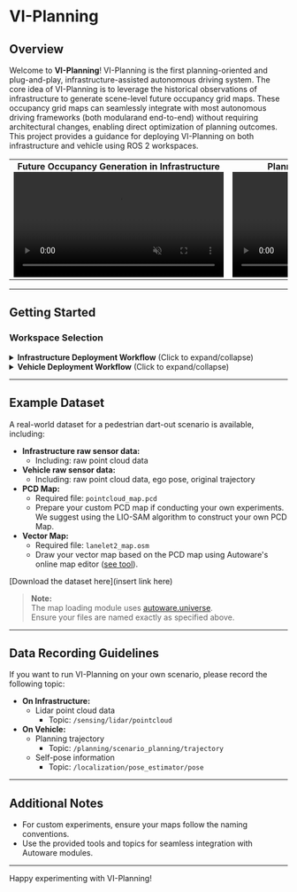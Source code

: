 # VI-Planning

## Overview

Welcome to **VI-Planning**! VI-Planning is the first planning-oriented and plug-and-play, infrastructure-assisted autonomous driving system. The core idea of VI-Planning is to leverage the historical observations of infrastructure to generate scene-level future occupancy grid maps. These occupancy grid maps can seamlessly integrate with most autonomous driving frameworks (both modularand end-to-end) without requiring architectural changes, enabling direct optimization of planning outcomes. This project provides a guidance for deploying VI-Planning on both infrastructure and vehicle using ROS 2 workspaces. 

<div align="center">

  <table>
    <tr>
      <td align="center">
        <b>Future Occupancy Generation in Infrastructure</b><br>
        <video src="assets/infrastructure.mp4" width="380" controls loop muted playsinline></video>
      </td>
      <td align="center">
        <b>Planning Optimization in Vehicle</b><br>
        <video src="assets/vehicle.mp4" width="380" controls loop muted playsinline></video>
      </td>
    </tr>
  </table>

</div>


---

## Getting Started

### Workspace Selection

 <details>
<summary><strong>Infrastructure Deployment Workflow</strong> (Click to expand/collapse)</summary>

Use the `infrastructure_ws` ROS 2 workspace when deploying VI-Planning modules on infrastructure.

1. **Prepare Lidar Raw Data**
    - Provide Lidar point cloud data as raw data, either generated directly by a Lidar driver or from collected point cloud rosbags.
    - Ensure the frequency of the raw data is controlled at **10 Hz**.
2. **Publish Raw Data**
    - Publish the raw data as a ROS2 topic with:
      - Topic name: `/sensing/lidar/pointcloud`
      - `frame_id`: `base_link`
3. **Set Infrastructure2Map Transformation**
    - Determine the relative positional relationship (translation and rotation) between your infrastructure and the map origin point. We suggest using the ICP algorithm.
    - Modify the corresponding parameters in `src/map/map_tf_generator/src/vector_map_tf_generator_node.cpp`.
4. **Install Dependencies and Compile Source Code**
    - Install the relevant dependencies as described in the Artifact Appendix of the paper.
    - Use `colcon build` to compile the source code.
5. **Start the System**
    - Run `start.sh` in the `bash` folder to launch the system.
    - The system will:
      - Take raw data as input
      - Generate detection, tracking, and prediction results
      - Generate occupancy maps (viewable in `rviz2`)
      - Encode occupancy maps and generate occupancy data for the vehicle
6. **Transmit Occupancy Data**
    - Due to differences in RSU devices, only the transmission code for the RSU device used in our experiment is provided.
    - If you need to send occupancy data to the vehicle, please develop your own program to subscribe to the occupancy data generated in the previous step and send it.
    - The encoded occupancy data format is a binary string.

</details>



 <details>
<summary><strong>Vehicle Deployment Workflow</strong> (Click to expand/collapse)</summary>

Use the `vehicle_ws` ROS 2 workspace for deployment  VI-Planning modules on vehicles.

1. **Receive Occupancy Data**
    - Confirm that you have received the occupancy data sent by the infrastructure.
    - Convert the received occupancy data into a ROS 2 topic for publication.
    - The published topic should be named `/occupancy_map_bin` and use the `std_msgs::msg::String` format.
2. **Install Dependencies and Compile Source Code**
    - Install the relevant dependencies as described in the Artifact Appendix of the paper.
    - Use `colcon build` to compile the source code.
3. **Trajectory Planning and System Launch**
    - Use the autoware.universe autonomous driving system to plan the trajectory.
    - Run the `start.sh` script in the `bash` folder.

</details>



---

## Example Dataset

A real-world dataset for a pedestrian dart-out scenario is available, including:

- **Infrastructure raw sensor data:**  
  - Including: raw point cloud data
- **Vehicle raw sensor data:**  
  - Including: raw point cloud data, ego pose, original trajectory
- **PCD Map:**  
  - Required file: `pointcloud_map.pcd`
  - Prepare your custom PCD map if conducting your own experiments. We suggest using the LIO-SAM algorithm to construct your own PCD Map.
- **Vector Map:**  
  - Required file: `lanelet2_map.osm`
  - Draw your vector map based on the PCD map using Autoware's online map editor ([see tool](xxx.com)).

[Download the dataset here](insert link here)

> **Note:**  
> The map loading module uses [autoware.universe](https://github.com/autowarefoundation/autoware.universe).  
> Ensure your files are named exactly as specified above.


---

## Data Recording Guidelines

If you want to run VI-Planning on your own scenario, please record the following topic:

- **On Infrastructure:**  
  - Lidar point cloud data  
    - Topic: `/sensing/lidar/pointcloud`
- **On Vehicle:**  
  - Planning trajectory  
    - Topic: `/planning/scenario_planning/trajectory`
  - Self-pose information  
    - Topic: `/localization/pose_estimator/pose`

---

## Additional Notes

- For custom experiments, ensure your maps follow the naming conventions.
- Use the provided tools and topics for seamless integration with Autoware modules.

---

Happy experimenting with VI-Planning!
